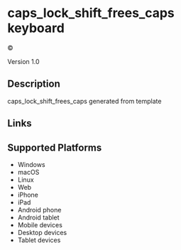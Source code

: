 caps_lock_shift_frees_caps keyboard
==============

©

Version 1.0

Description
-----------

caps_lock_shift_frees_caps generated from template

Links
-----

Supported Platforms
-------------------
 * Windows
 * macOS
 * Linux
 * Web
 * iPhone
 * iPad
 * Android phone
 * Android tablet
 * Mobile devices
 * Desktop devices
 * Tablet devices

